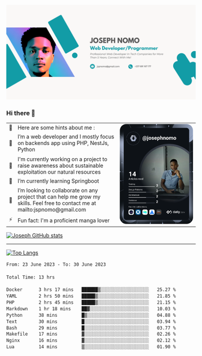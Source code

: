 ![Banner of my profile!](/Joseph_NOMO_NEW.png "Banner")

### Hi there 👋

<!--- | --  | 👋  | Here are some hints about me :                                                                                                 | <td rowspan=6><img src="/devcard.svg" width="400" alt="Joseph NOMO's Dev Card"/></td> |
| --- | --- | ------------------------------------------------------------------------------------------------------------------------------ | ------------------------------------------------------------------------------------- |
| --  | 🔭  | I’m a web developer and I mostly focus on backends app using PHP, NestJs, Python                                               |
| --  | 🦁  | I'm currently working on a project to raise awareness about sustainable exploitation our natural resources                     |
| --  | 🌱  | I’m currently learning Springboot                                                                                              |
| --  | 👯  | I’m looking to collaborate on any project that can help me grow my skills. Feel free to contact me at mailto:jspnomo@gmail.com |
| --  | ⚡  | Fun fact: I'm a proficient manga lover                                                                                         |
--->

<table>
    <tr>
        <td width="1%">👋</td>
        <td width="55%">Here are some hints about me :</td>
        <td rowspan=6 width="44%"><img src="/devcard.svg" width="400" alt="Joseph NOMO's Dev Card"/></td>
    </tr>
    <tr>
        <td>🔭</td>
        <td>I’m a web developer and I mostly focus on backends app using PHP, NestJs, Python</td>
    </tr>
    <tr>
        <td>🦁</td>
        <td>I'm currently working on a project to raise awareness about sustainable exploitation our natural resources</td>
    </tr>
    <tr>
        <td>🌱</td>
        <td>I’m currently learning Springboot</td>
    </tr>
    <tr>
        <td>👯</td>
        <td>I’m looking to collaborate on any project that can help me grow my skills. Feel free to contact me at mailto:jspnomo@gmail.com</td>
    </tr>
    <tr>
        <td>⚡</td>
        <td>Fun fact: I'm a proficient manga lover</td>
    </tr>

</table>

[![Joseph GitHub stats](https://github-readme-stats-seven-sigma-53.vercel.app/api?username=Jspascal)](https://github.com/Jspascal/github-readme-stats)

---

[![Top Langs](https://github-readme-stats-seven-sigma-53.vercel.app/api/top-langs/?username=Jspascal&layout=compact)](https://github.com/Jspascal/github-readme-stats)

<!--START_SECTION:waka-->

```txt
From: 23 June 2023 - To: 30 June 2023

Total Time: 13 hrs

Docker      3 hrs 17 mins   ██████▒░░░░░░░░░░░░░░░░░░   25.27 %
YAML        2 hrs 50 mins   █████▒░░░░░░░░░░░░░░░░░░░   21.85 %
PHP         2 hrs 45 mins   █████▒░░░░░░░░░░░░░░░░░░░   21.15 %
Markdown    1 hr 18 mins    ██▓░░░░░░░░░░░░░░░░░░░░░░   10.03 %
Python      38 mins         █▒░░░░░░░░░░░░░░░░░░░░░░░   04.88 %
Text        30 mins         █░░░░░░░░░░░░░░░░░░░░░░░░   03.94 %
Bash        29 mins         █░░░░░░░░░░░░░░░░░░░░░░░░   03.77 %
Makefile    17 mins         ▓░░░░░░░░░░░░░░░░░░░░░░░░   02.26 %
Nginx       16 mins         ▓░░░░░░░░░░░░░░░░░░░░░░░░   02.12 %
Lua         14 mins         ▒░░░░░░░░░░░░░░░░░░░░░░░░   01.90 %
```

<!--END_SECTION:waka-->
